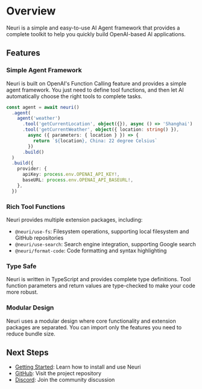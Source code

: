 # Overview

Neuri is a simple and easy-to-use AI Agent framework that provides a complete toolkit to help you quickly build OpenAI-based AI applications.

## Features

### Simple Agent Framework

Neuri is built on OpenAI's Function Calling feature and provides a simple agent framework. You just need to define tool functions, and then let AI automatically choose the right tools to complete tasks.

```ts
const agent = await neuri()
  .agent(
    agent('weather')
      .tool('getCurrentLocation', object({}), async () => 'Shanghai')
      .tool('getCurrentWeather', object({ location: string() }),
        async ({ parameters: { location } }) => {
          return `${location}, China: 22 degree Celsius`
        })
      .build()
  )
  .build({
    provider: {
      apiKey: process.env.OPENAI_API_KEY!,
      baseURL: process.env.OPENAI_API_BASEURL!,
    },
  })
```

### Rich Tool Functions

Neuri provides multiple extension packages, including:

- `@neuri/use-fs`: Filesystem operations, supporting local filesystem and GitHub repositories
- `@neuri/use-search`: Search engine integration, supporting Google search
- `@neuri/format-code`: Code formatting and syntax highlighting

### Type Safe

Neuri is written in TypeScript and provides complete type definitions. Tool function parameters and return values are type-checked to make your code more robust.

### Modular Design

Neuri uses a modular design where core functionality and extension packages are separated. You can import only the features you need to reduce bundle size.

## Next Steps

- [Getting Started](/pages/en/guide/getting-started): Learn how to install and use Neuri
- [GitHub](https://github.com/lingticio/neuri-js): Visit the project repository
- [Discord](https://discord.gg/link-to-your-discord): Join the community discussion
